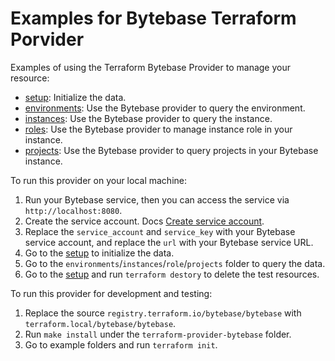 # Examples for Bytebase Terraform Porvider

Examples of using the Terraform Bytebase Provider to manage your resource:

- [setup](./setup): Initialize the data.
- [environments](./environments): Use the Bytebase provider to query the environment.
- [instances](./instances): Use the Bytebase provider to query the instance.
- [roles](./roles): Use the Bytebase provider to manage instance role in your instance.
- [projects](./projects): Use the Bytebase provider to query projects in your Bytebase instance.

To run this provider on your local machine:

1. Run your Bytebase service, then you can access the service via `http://localhost:8080`.
1. Create the service account. Docs [Create service account](https://www.bytebase.com/docs/get-started/terraform#create-service-account).
1. Replace the `service_account` and `service_key` with your Bytebase service account, and replace the `url` with your Bytebase service URL.
1. Go to the [setup](./setup) to initialize the data.
1. Go to the `environments`/`instances`/`role`/`projects` folder to query the data.
1. Go to the [setup](./setup) and run `terraform destory` to delete the test resources.

To run this provider for development and testing:

1. Replace the source `registry.terraform.io/bytebase/bytebase` with `terraform.local/bytebase/bytebase`.
1. Run `make install` under the `terraform-provider-bytebase` folder.
1. Go to example folders and run `terraform init`.
